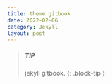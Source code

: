 ```yaml
---
title: theme gitbook
date: 2022-02-06
category: Jekyll
layout: post
---
```


> ##### TIP
>
> jekyll gitbook.
{: .block-tip }

